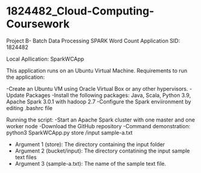 # 1824482_Cloud-Computing-Coursework
Project B- Batch Data Processing
SPARK Word Count Application
SID: 1824482

Local Apllication: SparkWCApp

This application runs on an Ubuntu Virtual Machine. Requirements to run the application:

-Create an Ubuntu VM using Oracle Virtual Box or any other hypervisors.
-Update Packages
-Install the following packages: Java, Scala, Python 3.9, Apache Spark 3.0.1 with hadoop 2.7
-Configure the Spark enviironment by editing .bashrc file


Running the script:
-Start an Apache Spark cluster with one master and one worker node 
-Download the GitHub repository
-Command demonstration: python3 SparkWCApp.py store /input  sample-a.txt
  - Argument 1 (store): The directory containing the input folder 
  - Argument 2 (bucket/input): The directory contatining the input sample text files
  - Argument 3 (sample-a.txt): The name of the sample text file.


